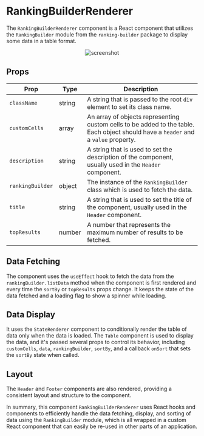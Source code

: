 # RankingBuilderRenderer

The `RankingBuilderRenderer` component is a React component that utilizes the `RankingBuilder` module from the `ranking-builder` package to display some data in a table format.

<div align="center"><img src="https://user-images.githubusercontent.com/12699849/211705923-bc2550a2-28fc-4854-b1a0-0ffe722065f2.png" alt="screenshot" /></div>

## Props

| Prop             | Type   | Description                                                                                                                        |
| ---------------- | ------ | ---------------------------------------------------------------------------------------------------------------------------------- |
| `className`      | string | A string that is passed to the root `div` element to set its class name.                                                           |
| `customCells`    | array  | An array of objects representing custom cells to be added to the table. Each object should have a `header` and a `value` property. |
| `description`    | string | A string that is used to set the description of the component, usually used in the `Header` component.                             |
| `rankingBuilder` | object | The instance of the `RankingBuilder` class which is used to fetch the data.                                                        |
| `title`          | string | A string that is used to set the title of the component, usually used in the `Header` component.                                   |
| `topResults`     | number | A number that represents the maximum number of results to be fetched.                                                              |

## Data Fetching

The component uses the `useEffect` hook to fetch the data from the `rankingBuilder.listData` method when the component is first rendered and every time the `sortBy` or `topResults` props change. It keeps the state of the data fetched and a loading flag to show a spinner while loading.

## Data Display

It uses the `StateRenderer` component to conditionally render the table of data only when the data is loaded. The `Table` component is used to display the data, and it's passed several props to control its behavior, including `customCells`, `data`, `rankingBuilder`, `sortBy`, and a callback `onSort` that sets the `sortBy` state when called.

## Layout

The `Header` and `Footer` components are also rendered, providing a consistent layout and structure to the component.

In summary, this component `RankingBuilderRenderer` uses React hooks and components to efficiently handle the data fetching, display, and sorting of data using the `RankingBuilder` module, which is all wrapped in a custom React component that can easily be re-used in other parts of an application.
